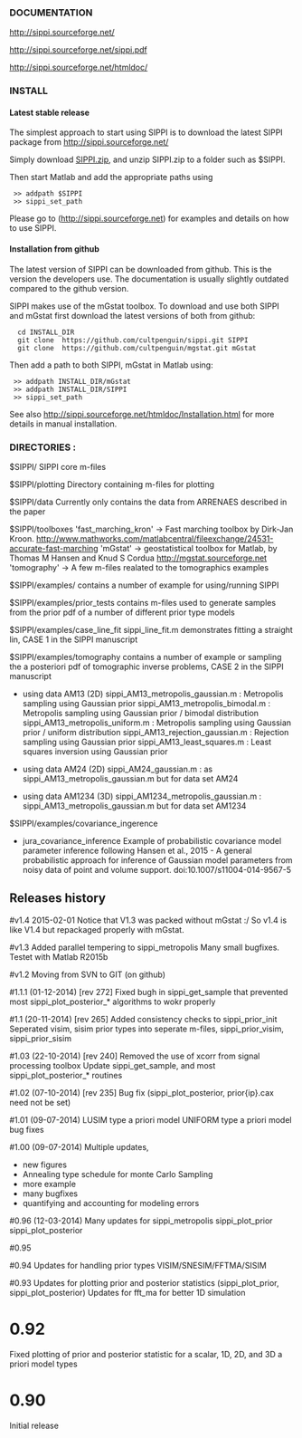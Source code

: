 ### DOCUMENTATION

http://sippi.sourceforge.net/

http://sippi.sourceforge.net/sippi.pdf

http://sippi.sourceforge.net/htmldoc/

### INSTALL

#### Latest stable release
The simplest approach to start using SIPPI is to download the latest SIPPI package from http://sippi.sourceforge.net/

Simply download [SIPPI.zip](https://sourceforge.net/projects/sippi/files/latest/download?source=files), and unzip SIPPI.zip to a folder such as $SIPPI.

Then start Matlab and add the appropriate paths using

     >> addpath $SIPPI
     >> sippi_set_path

Please go to (http://sippi.sourceforge.net) for examples and details on how to use SIPPI.	

#### Installation from github
The latest version of SIPPI can be downloaded from github. This is the version the developers use. The documentation is usually slightly outdated compared to the github version.

SIPPI makes use of the mGstat toolbox. To download and use both SIPPI and mGstat first download the latest versions of both from github:

      cd INSTALL_DIR
      git clone  https://github.com/cultpenguin/sippi.git SIPPI
      git clone  https://github.com/cultpenguin/mgstat.git mGstat

Then add a path to both SIPPI, mGstat in Matlab using:

     >> addpath INSTALL_DIR/mGstat
     >> addpath INSTALL_DIR/SIPPI
     >> sippi_set_path

See also http://sippi.sourceforge.net/htmldoc/Installation.html for more details in manual installation.

### DIRECTORIES :

$SIPPI/
  SIPPI core m-files
  
$SIPPI/plotting
  Directory containing m-files for plotting

  $SIPPI/data
  Currently only contains the data from ARRENAES described in the paper

  $SIPPI/toolboxes
  'fast_marching_kron' -> Fast marching toolbox by Dirk-Jan Kroon. 
         http://www.mathworks.com/matlabcentral/fileexchange/24531-accurate-fast-marching
  'mGstat' -> geostatistical toolbox for Matlab, by Thomas M Hansen and Knud S Cordua
         http://mgstat.sourceforge.net
  'tomography' -> A few m-files realated to the tomographics examples

$SIPPI/examples/ 
  contains a number of example for using/running SIPPI

$SIPPI/examples/prior_tests
  contains m-files used to generate samples from the prior pdf of a number 
  of different prior type models

$SIPPI/examples/case_line_fit
  sippi_line_fit.m demonstrates fitting a straight lin, CASE 1 in the SIPPI manuscript
  
$SIPPI/examples/tomography
  contains a number of example or sampling the a posteriori pdf of 
  tomographic inverse problems, CASE 2 in the SIPPI manuscript

  - using data AM13 (2D)
  sippi_AM13_metropolis_gaussian.m : Metropolis sampling using Gaussian prior
  sippi_AM13_metropolis_bimodal.m : Metropolis sampling using Gaussian prior / bimodal distribution
  sippi_AM13_metropolis_uniform.m : Metropolis sampling using Gaussian prior / uniform distribution
  sippi_AM13_rejection_gaussian.m : Rejection sampling using Gaussian prior
  sippi_AM13_least_squares.m : Least squares inversion using Gaussian prior
  
  - using data AM24 (2D)
  sippi_AM24_gaussian.m : as sippi_AM13_metropolis_gaussian.m but for data set AM24

  - using data AM1234 (3D)
  sippi_AM1234_metropolis_gaussian.m : sippi_AM13_metropolis_gaussian.m but for data set AM1234

$SIPPI/examples/covariance_ingerence
  - jura_covariance_inference
  Example of probabilistic covariance model parameter inference following
  Hansen et al., 2015 - A general probabilistic approach for inference of Gaussian model parameters from noisy data of point and volume support. 
  doi:10.1007/s11004-014-9567-5 

  
## Releases history

#v1.4 2015-02-01
Notice that V1.3 was packed without mGstat :/
So v1.4 is like V1.4 but repackaged properly with mGstat. 


#v1.3 
Added parallel tempering to sippi_metropolis
Many small bugfixes. 
Testet with Matlab R2015b

#v1.2 
Moving from SVN to GIT (on github)

#1.1.1 (01-12-2014) [rev 272]
Fixed bugh in sippi_get_sample that prevented most sippi_plot_posterior_* algorithms to wokr properly

#1.1 (20-11-2014) [rev 265]
Added consistency checks to sippi_prior_init
Seperated visim, sisim prior types into seperate m-files, sippi_prior_visim, sippi_prior_sisim

#1.03 (22-10-2014) [rev 240]
Removed the use of xcorr from signal processing toolbox
Update sippi_get_sample, and most sippi_plot_posterior_* routines

#1.02 (07-10-2014) [rev 235]
Bug fix (sippi_plot_posterior,  prior{ip}.cax need not be set)

#1.01 (09-07-2014)
LUSIM type a priori model
UNIFORM type a priori model
bug fixes

#1.00 (09-07-2014)
Multiple updates, 
* new figures
* Annealing type schedule for monte Carlo Sampling
* more example
* many bugfixes
* quantifying and accounting for modeling errors

#0.96 (12-03-2014)
Many updates for 
sippi_metropolis
sippi_plot_prior
sippi_plot_posterior


#0.95

#0.94
Updates for handling prior types VISIM/SNESIM/FFTMA/SISIM

#0.93 
Updates for plotting prior and posterior statistics (sippi_plot_prior, sippi_plot_posterior)
Updates for fft_ma for better 1D simulation

# 0.92
Fixed plotting of prior and posterior statistic for a scalar, 1D, 2D, and 3D a priori model types

# 0.90
Initial release
